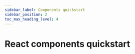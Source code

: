 ```yaml
---
sidebar_label: Components quickstart
sidebar_position: 2
toc_max_heading_level: 4
---
```


# React components quickstart 